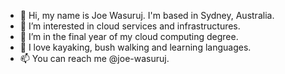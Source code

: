 - 👋 Hi, my name is Joe Wasuruj. I'm based in Sydney, Australia.
- 👀 I’m interested in cloud services and infrastructures.
- 🌱 I’m in the final year of my cloud computing degree.
- 💞️ I love kayaking, bush walking and learning languages.
- 📫 You can reach me @joe-wasuruj.

<!---
joe-wasuruj/joe-wasuruj is a ✨ special ✨ repository because its `README.md` (this file) appears on your GitHub profile.
You can click the Preview link to take a look at your changes.
--->
